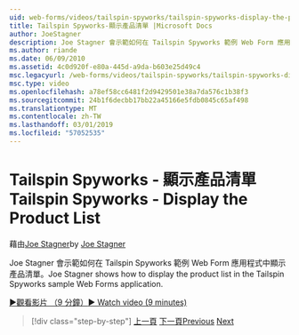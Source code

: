 ```yaml
---
uid: web-forms/videos/tailspin-spyworks/tailspin-spyworks-display-the-product-list
title: Tailspin Spyworks-顯示產品清單 |Microsoft Docs
author: JoeStagner
description: Joe Stagner 會示範如何在 Tailspin Spyworks 範例 Web Form 應用程式中顯示產品清單。
ms.author: riande
ms.date: 06/09/2010
ms.assetid: 4c0d920f-e80a-445d-a9da-b603e25d49c4
msc.legacyurl: /web-forms/videos/tailspin-spyworks/tailspin-spyworks-display-the-product-list
msc.type: video
ms.openlocfilehash: a78ef58cc6481f2d9429501e38a7da576c1b38f3
ms.sourcegitcommit: 24b1f6decbb17bb22a45166e5fdb0845c65af498
ms.translationtype: MT
ms.contentlocale: zh-TW
ms.lasthandoff: 03/01/2019
ms.locfileid: "57052535"
---
```

<a name="tailspin-spyworks---display-the-product-list"></a><span data-ttu-id="88229-103">Tailspin Spyworks - 顯示產品清單</span><span class="sxs-lookup"><span data-stu-id="88229-103">Tailspin Spyworks - Display the Product List</span></span>
====================
<span data-ttu-id="88229-104">藉由[Joe Stagner](https://github.com/JoeStagner)</span><span class="sxs-lookup"><span data-stu-id="88229-104">by [Joe Stagner](https://github.com/JoeStagner)</span></span>

<span data-ttu-id="88229-105">Joe Stagner 會示範如何在 Tailspin Spyworks 範例 Web Form 應用程式中顯示產品清單。</span><span class="sxs-lookup"><span data-stu-id="88229-105">Joe Stagner shows how to display the product list in the Tailspin Spyworks sample Web Forms application.</span></span>

[<span data-ttu-id="88229-106">&#9654;觀看影片 （9 分鐘）</span><span class="sxs-lookup"><span data-stu-id="88229-106">&#9654; Watch video (9 minutes)</span></span>](https://channel9.msdn.com/Blogs/ASP-NET-Site-Videos/tailspin-spyworks-display-the-product-list)

> [!div class="step-by-step"]
> <span data-ttu-id="88229-107">[上一頁](tailspin-spyworks-category-menu.md)
> [下一頁](tailspin-spyworks-display-per-product-details.md)</span><span class="sxs-lookup"><span data-stu-id="88229-107">[Previous](tailspin-spyworks-category-menu.md)
[Next](tailspin-spyworks-display-per-product-details.md)</span></span>
